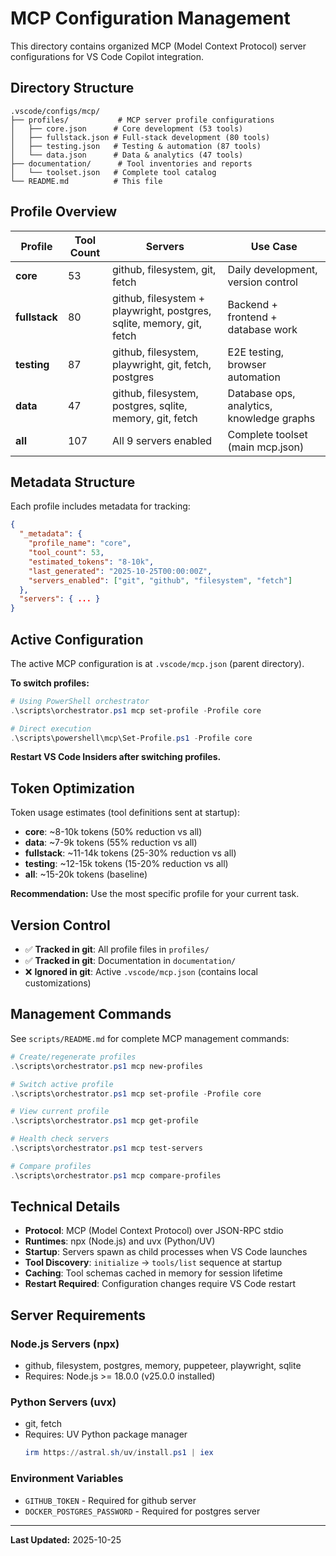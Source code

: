 # MCP Configuration Management

This directory contains organized MCP (Model Context Protocol) server configurations for VS Code Copilot integration.

## Directory Structure

```
.vscode/configs/mcp/
├── profiles/           # MCP server profile configurations
│   ├── core.json      # Core development (53 tools)
│   ├── fullstack.json # Full-stack development (80 tools)
│   ├── testing.json   # Testing & automation (87 tools)
│   └── data.json      # Data & analytics (47 tools)
├── documentation/      # Tool inventories and reports
│   └── toolset.json   # Complete tool catalog
└── README.md          # This file
```

## Profile Overview

| Profile | Tool Count | Servers | Use Case |
|---------|-----------|---------|----------|
| **core** | 53 | github, filesystem, git, fetch | Daily development, version control |
| **fullstack** | 80 | github, filesystem + playwright, postgres, sqlite, memory, git, fetch | Backend + frontend + database work |
| **testing** | 87 | github, filesystem, playwright, git, fetch, postgres | E2E testing, browser automation |
| **data** | 47 | github, filesystem, postgres, sqlite, memory, git, fetch | Database ops, analytics, knowledge graphs |
| **all** | 107 | All 9 servers enabled | Complete toolset (main mcp.json) |

## Metadata Structure

Each profile includes metadata for tracking:

```json
{
  "_metadata": {
    "profile_name": "core",
    "tool_count": 53,
    "estimated_tokens": "8-10k",
    "last_generated": "2025-10-25T00:00:00Z",
    "servers_enabled": ["git", "github", "filesystem", "fetch"]
  },
  "servers": { ... }
}
```

## Active Configuration

The active MCP configuration is at `.vscode/mcp.json` (parent directory).

**To switch profiles:**
```powershell
# Using PowerShell orchestrator
.\scripts\orchestrator.ps1 mcp set-profile -Profile core

# Direct execution
.\scripts\powershell\mcp\Set-Profile.ps1 -Profile core
```

**Restart VS Code Insiders after switching profiles.**

## Token Optimization

Token usage estimates (tool definitions sent at startup):

- **core**: ~8-10k tokens (50% reduction vs all)
- **data**: ~7-9k tokens (55% reduction vs all)
- **fullstack**: ~11-14k tokens (25-30% reduction vs all)
- **testing**: ~12-15k tokens (15-20% reduction vs all)
- **all**: ~15-20k tokens (baseline)

**Recommendation:** Use the most specific profile for your current task.

## Version Control

- ✅ **Tracked in git**: All profile files in `profiles/`
- ✅ **Tracked in git**: Documentation in `documentation/`
- ❌ **Ignored in git**: Active `.vscode/mcp.json` (contains local customizations)

## Management Commands

See `scripts/README.md` for complete MCP management commands:

```powershell
# Create/regenerate profiles
.\scripts\orchestrator.ps1 mcp new-profiles

# Switch active profile
.\scripts\orchestrator.ps1 mcp set-profile -Profile core

# View current profile
.\scripts\orchestrator.ps1 mcp get-profile

# Health check servers
.\scripts\orchestrator.ps1 mcp test-servers

# Compare profiles
.\scripts\orchestrator.ps1 mcp compare-profiles
```

## Technical Details

- **Protocol**: MCP (Model Context Protocol) over JSON-RPC stdio
- **Runtimes**: npx (Node.js) and uvx (Python/UV)
- **Startup**: Servers spawn as child processes when VS Code launches
- **Tool Discovery**: `initialize` → `tools/list` sequence at startup
- **Caching**: Tool schemas cached in memory for session lifetime
- **Restart Required**: Configuration changes require VS Code restart

## Server Requirements

### Node.js Servers (npx)
- github, filesystem, postgres, memory, puppeteer, playwright, sqlite
- Requires: Node.js >= 18.0.0 (v25.0.0 installed)

### Python Servers (uvx)
- git, fetch
- Requires: UV Python package manager
  ```powershell
  irm https://astral.sh/uv/install.ps1 | iex
  ```

### Environment Variables
- `GITHUB_TOKEN` - Required for github server
- `DOCKER_POSTGRES_PASSWORD` - Required for postgres server

---

**Last Updated:** 2025-10-25
